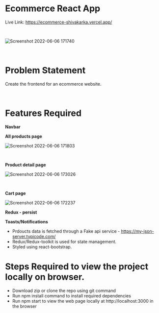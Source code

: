 # Ecommerce React App

Live Link: https://ecommerce-shivakarka.vercel.app/

<br>

![Screenshot 2022-06-06 171740](https://user-images.githubusercontent.com/64298475/172156105-9d7e3386-a7c3-4a7f-b648-737026afde4b.png)

<br>

# Problem Statement

Create the frontend for an ecommerce website. 

<br>

# Features Required

<b>Navbar</b><br>

<b>All products page</b><br>

![Screenshot 2022-06-06 171803](https://user-images.githubusercontent.com/64298475/172156356-780cddbc-3e9c-4ce0-b8e0-afe56641a52f.png)

<br>

<b>Product detail page</b><br>

![Screenshot 2022-06-06 173026](https://user-images.githubusercontent.com/64298475/172156654-7b624c77-8bef-4c27-9346-83d90c007323.png)

<br>

<b>Cart page</b><br>

![Screenshot 2022-06-06 172237](https://user-images.githubusercontent.com/64298475/172156746-a384dead-99ba-428c-b40d-3132d5640c38.png)

<b>Redux - persist</b><br>

<b>Toasts/Notifications</b><br>

 - Prdoucts data is fetched through a Fake api service - [https://my-json-server.typicode.com/ ](https://fakestoreapi.com/)
 - Redux/Redux-toolkit is used for state management.
 - Styled using react-bootstrap.

# Steps Required to view the project locally on browser.
- Download zip or clone the repo using git command
- Run npm install command to install required dependencies
- Run npm start to view the web page locally at  http://localhost:3000 in the browser

